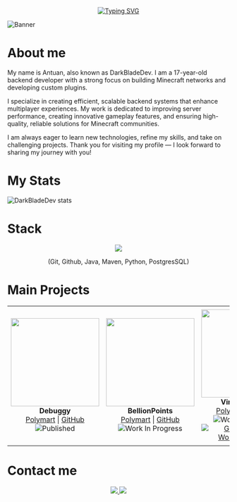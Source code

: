 <p align="center">
  <a href="https://git.io/typing-svg"><img src="https://readme-typing-svg.demolab.com?font=Fira+Code&pause=1000&color=B41DF7&center=true&width=435&lines=I+am+DarkBladeDev.;Backend+programmer;Server+%26+Network+developer;Programming+is+elegant+%F0%9F%A7%A0+%E2%9C%A8" alt="Typing SVG" /></a>
</p>

![Banner](https://github.com/user-attachments/assets/da80ddbf-0e5e-4647-b576-b302843622f1)

# About me
My name is Antuan, also known as DarkBladeDev. I am a 17-year-old backend developer with a strong focus on building Minecraft networks and developing custom plugins.

I specialize in creating efficient, scalable backend systems that enhance multiplayer experiences. My work is dedicated to improving server performance, creating innovative gameplay features, and ensuring high-quality, reliable solutions for Minecraft communities.

I am always eager to learn new technologies, refine my skills, and take on challenging projects. Thank you for visiting my profile — I look forward to sharing my journey with you!



# My Stats
![DarkBladeDev stats](https://github-readme-stats.vercel.app/api?username=DarkBladeDev&show_icons=true&theme=tokyonight)

# Stack
<p align="center">
  <img src="https://skillicons.dev/icons?i=git,github,java,maven,python,postgres&perline=3" />
  <p align="center">(Git, Github, Java, Maven, Python, PostgresSQL)</p>
</p>

# Main Projects

<table>
  <tr>
    <td align="center">
      <img src="https://github.com/user-attachments/assets/47983821-ee24-402c-be5c-db67b5fcb9ba" width="200px" height="200px"><br/>
      <b>Debuggy</b><br/>
      <a href="https://polymart.org/product/7331/debuggy" target="_blank">Polymart</a> |
      <a href="#">GitHub</a><br/>
      <img alt="Published" src="https://img.shields.io/badge/Status-Published-green?style=flat">
    </td>
    <td align="center">
      <img src="https://github.com/user-attachments/assets/8a8213de-b553-414a-bd21-b5f3f168d7f8" width="200px" height="200px"><br/>
      <b>BellionPoints</b><br/>
      <a href="#" target="_blank">Polymart</a> |
      <a href="#">GitHub</a><br/>
      <img alt="Work In Progress" src="https://img.shields.io/badge/Status-Developing-orange?style=flat">
    </td>
    <td align="center">
      <img src="https://github.com/user-attachments/assets/cfd98e61-86ab-4a45-aac0-7a673d7ae8b0" width="200px" height="200px"></br/>
      <b>Virtha-Events</b><br/>
      <a href="#" target="_blank">Polymart</a> |
      <a href="https://github.com/VIRTHA/VIRTHA-Events">GitHub</a><br/>
      <img alt="Work In Progress" src="https://img.shields.io/badge/Status-Developing-orange?style=flat">
      <a href="https://github.com/VIRTHA/VIRTHA-Events/releases"><img alt="GitHub Actions Workflow Status" src="https://img.shields.io/github/actions/workflow/status/VIRTHA/VIRTHA-Events/maven.yml">
    </td>
    <td align="center">
      <img src="https://github.com/user-attachments/assets/e3528fd9-2453-451e-9fab-03799c16e899" width="220px" height="250px"></br/>
      <b>Winterfall</b><br/>
      <a href="#" target="_blank">Polymart</a> |
      <a href="https://github.com/DarkBladeDev/TheWinterfallProject">GitHub</a><br/>
      <img alt="Work In Progress" src="https://img.shields.io/badge/Status-Developing-orange?style=flat">
      <!--
      <a href="https://github.com/VIRTHA/VIRTHA-Events/releases"><img alt="GitHub Actions Workflow Status" src="https://img.shields.io/github/actions/workflow/status/VIRTHA/VIRTHA-Events/maven.yml">
      -->
    </td>
  </tr>
</table>


# Contact me
<p align="center">
  <a href="mailto:darkbladedev@gmail.com"><img src="https://img.shields.io/badge/Gmail-D14836?style=for-the-badge&logo=gmail&logoColor=white">
  <a href="https://discord.com/users/835986372594630706"><img src="https://img.shields.io/badge/Discord-7289DA?style=for-the-badge&logo=discord&logoColor=white">
</p>
